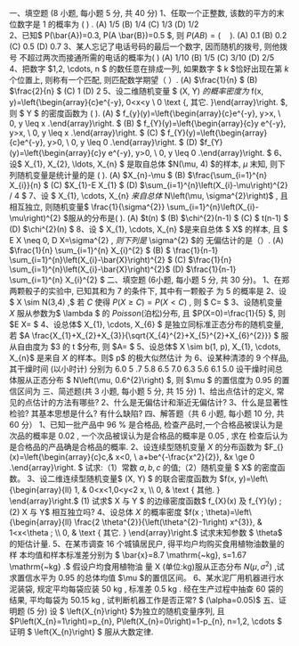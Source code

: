 一、填空题 (8 小题, 每小题 5 分, 共 40 分)
 1、任取一个正整数, 该数的平方的末位数字是 1 的概率为 ( ) .
 (A) 1/5
 (B)  1/4 
 (C)  1/3 
 (D) 1/2  
 2、已知$  P(\bar{A})=0.3, P(A \bar{B})=0.5 $, 则  $P(A B)=(\quad) .$
 (A)  0.1 
 (B) 0.2
 (C) 0.5
 (D)  0.7 
 3、某人忘记了电话号码的最后一个数字, 因而随机的拨号, 则他拨号 不超过两次而接通所需的电话的概率为(   )
 (A) 1/10
 (B)  1/5 
 (C)  3/10 
 (D)  2/5  
 4、把数字  $1,2, \cdots, n $ 的数任意在排成一列, 如果数字 $ k  $恰好出现在第  $k$  个位置上, 则称有一个匹配, 则匹配数学期望（   ）.
 (A)  $\frac{1}{n} $
 (B)  $\frac{2}{n} $
 (C) 1 
 (D) 2 
 5、设二维随机变量 $ (X, Y)  $的概率密度为$  f(x, y)=\left\{\begin{array}{c}e^{-y}, 0<x<y \\ 0 \text {, 其它. }\end{array}\right. $, 则 $ Y $ 的密度函数为 ( ).
 (A) $ f_{y}(y)=\left\{\begin{array}{c}e^{-y}, y>x, \\ 0, y \leq x .\end{array}\right. $
 (B) $ f_{Y}(y)=\left\{\begin{array}{c}y e^{-y}, y>x, \\ 0, y \leq x .\end{array}\right. $
 (C) $ f_{Y}(y)=\left\{\begin{array}{c}e^{-y}, y>0, \\ 0, y \leq 0 .\end{array}\right. $
 (D)  $f_{Y}(y)=\left\{\begin{array}{c}y e^{-y}, y>0, \\ 0, y \leq 0 .\end{array}\right. $
 6、设$  X_{1}, X_{2}, \ldots, X_{n} $ 是取自总体  $N(\mu, 4)  $的样本,  $\mu$  末知, 则下列随机变量是统计量的是 ( ).
 (A)  $X_{n}-\mu $
 (B)  $\frac{\sum_{i=1}^{n} X_{i}}{n} $
 (C)  $X_{1}-E X_{1} $
 (D)  $\sum_{i=1}^{n}\left(X_{i}-\mu\right)^{2} / 4 $
 7、设 $ X_{1}, \cdots, X_{n}  $来自总体$  N\left(\mu, \sigma^{2}\right)$ , 且相互独立, 则随机变量$  \frac{1}{\sigma^{2}} \sum_{i=1}^{n}\left(X_{i}-\mu\right)^{2}  $服从的分布是( ).
 (A)  $t(n) $
 (B)  $\chi^{2}(n-1) $
 (C) $ t(n-1) $
 (D)  $\chi^{2}(n) 
$
 8、设 $ X_{1}, \cdots, X_{n}  $是来自总体 $ X$  的样本, 且 $ E X \neq 0, D X=\sigma^{2} , $则下列是$  \sigma^{2}  $的 无偏估计的是（）.
 (A)  $\frac{1}{n} \sum_{i=1}^{n} X_{i}^{2} $
 (B) $ \frac{1}{n-1} \sum_{i=1}^{n}\left(X_{i}-\bar{X}\right)^{2} $
 (C)  $\frac{1}{n} \sum_{i=1}^{n}\left(X_{i}-\bar{X}\right)^{2}$
 (D) $\frac{1}{n-1} \sum_{i=1}^{n} X_{i}^{2} $
 二、填空题 (6小题, 每小题 5 分, 共 30 分)。
 1、在郑两颗骰子的实验中, 已知其和为 7 的条件下, 其中有一颗骰子 为 5 的概率是
 2、设 $ X \sim N(3,4) ,$ 若  $C$  使得  $P(X \geq C)=P(X<C)$ , 则 $ C= $
 3、设随机变量  $X$  服从参数为$  \lambda $ 的 $Poisson$(泊松)分布, 且  $P(X=0)=\frac{1}{5} $, 则  $E X= $
 4、设总体$  X_{1}, \cdots, X_{6} $ 是独立同标准正态分布的随机变量, 若  $A \frac{X_{1}+X_{2}+X_{3}}{\sqrt{X_{4}^{2}+X_{5}^{2}+X_{6}^{2}}} $ 服从自由度为 $3 的  t  $分布, 则  $A= $
 5、设总体$  X \sim
 b(1, p), X_{1}, \cdots, X_{n}$  是来自  $X$  的样本。则$  p$  的极大似然估计 为
 6、设某种清漆的 9 个样品, 其干燥时间 (以小时计) 分别为  6.0        5 .7         5.8      6.5          7.0       6.3       5.6       6.1        5.0  设干燥时间总体服从正态分布 $  N\left(\mu, 0.6^{2}\right) $, 则  $\mu $ 的置信度为  0.95  的置信区间为
 三、简述题(共 3 小题, 每小题 5 分, 共 15 分)
 1、给出点估计的定义, 常见的点估计的方法有哪些?
 2、什么是无偏估计和渐近无偏估计?
 3、什么是显著性检验? 其基本思想是什么? 有什么缺陷?
 四、解答题（共 6 小题, 每小题 10 分, 共 60 分）
 1、已知一批产品中  96 %  是合格品, 检查产品时,一个合格品被误认为是次品的概率是 0.02  , 一个次品被误认为是合格品的概率是  0.05 , 求在 检查后认为是合格品的产品确是合格品的概率.
 2、设连续型随机变量  $X$  的分布函数为
  $F_{}(x)=\left\{\begin{array}{c}c,& x<0, \\ a+be^{-\frac{x^2}{2}}, &x \ge 0 .\end{array}\right. $
 试求:（1）常数  $a, b, c$  的值;（2）随机变量 $ X$  的密度函数。
 3、设二维连续型随机变量$  (X, Y) $ 的联合密度函数为
 $f(x, y)=\left\{\begin{array}{ll}
1, & 0<x<1,0<y<2 x, \\
0, & \text { 其他. }
\end{array}\right.$
 (1) 试求$  X  与  Y $ 的边缘密度函数$  f_{X}(x)  及  f_{Y}(y) $;
 (2)$ X  与  Y$  相互独立吗?
 4、设总体  $X$  的概率密度
 $f(x ; \theta)=\left\{\begin{array}{ll}
\frac{2 \theta^{2}}{\left(\theta^{2}-1\right) x^{3}}, & 1<x<\theta ; \\
0, & \text { 其它. }
\end{array}\right.$
 试求末知参数 $ \theta$  的矩估计量.
 5、在某市调查 16 个城镇居民户, 得平均户均购买食用植物油数量的样 本均值和样本标准差分别为 $ \bar{x}=8.7 \mathrm{~kg}, s=1.67 \mathrm{~kg} .$ 假设户均食用植物油 量  X  (单位:kg)服从正态分布  $N\left(\mu, \sigma^{2}\right)$ ,试求置信水平为  0.95  的总体均值 $\mu $的置信区间。 
 6、某水泥厂用机器进行水泥装袋, 规定平均每袋应装  50 kg , 标准差  0.5 kg . 经在生产过程中抽查 60 袋的结果, 平均每袋为  50.15 kg , 试判断机器工作是否正常? $ (\alpha=0.05)$​
 五、证明题 (5 分)
 设 $ \left\{X_{n}\right\}  $为独立的随机变量序列, 且  $P\left(X_{n}=1\right)=p_{n}, P\left(X_{n}=0\right)=1-p_{n}, n=1,2, \cdots $
 证明 $ \left\{X_{n}\right\} $ 服从大数定律.
 